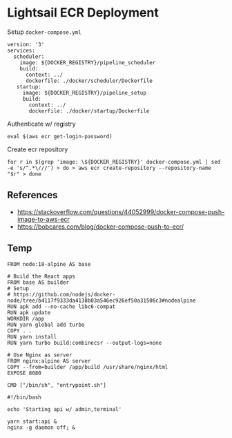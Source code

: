 # Lightsail ECR Deployment

Setup `docker-compose.yml`

```
version: '3'
services:
  scheduler:
    image: ${DOCKER_REGISTRY}/pipeline_scheduler
    build:
      context: ../
      dockerfile: ./docker/scheduler/Dockerfile
   startup:
     image: ${DOCKER_REGISTRY}/pipeline_setup
     build:
       context: ../
       dockerfile: ./docker/startup/Dockerfile
```

Authenticate w/ registry

```
eval $(aws ecr get-login-password)
```

Create ecr repository

```
for r in $(grep 'image: \${DOCKER_REGISTRY}' docker-compose.yml | sed -e 's/^.*\///') > do > aws ecr create-repository --repository-name "$r" > done
```

## References

- https://stackoverflow.com/questions/44052999/docker-compose-push-image-to-aws-ecr
- https://bobcares.com/blog/docker-compose-push-to-ecr/

## Temp

```
FROM node:18-alpine AS base

# Build the React apps
FROM base AS builder
# Setup
# https://github.com/nodejs/docker-node/tree/b4117f9333da4138b03a546ec926ef50a31506c3#nodealpine
RUN apk add --no-cache libc6-compat
RUN apk update
WORKDIR /app
RUN yarn global add turbo
COPY . .
RUN yarn install
RUN yarn turbo build:combinecsr --output-logs=none

# Use Nginx as server
FROM nginx:alpine AS server
COPY --from=builder /app/build /usr/share/nginx/html
EXPOSE 8080

CMD ["/bin/sh", "entrypoint.sh"]
```

```
#!/bin/bash

echo 'Starting api w/ admin,terminal'

yarn start:api &
nginx -g daemon off; &
```
